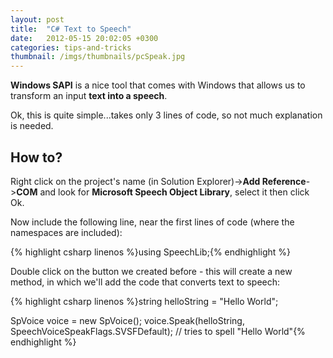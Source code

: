 ```yaml
---
layout: post
title:  "C# Text to Speech"
date:   2012-05-15 20:02:05 +0300
categories: tips-and-tricks
thumbnail: /imgs/thumbnails/pcSpeak.jpg
---
```


**Windows SAPI** is a nice tool that comes with Windows that allows us to transform an input **text into a speech**.

Ok, this is quite simple...takes only 3 lines of code, so not much explanation is needed.

## How to?

Right click on the project's name (in Solution Explorer)->**Add Reference**->**COM** and look for **Microsoft Speech Object Library**, select it then click Ok.

Now include the following line, near the first lines of code (where the namespaces are included):

{% highlight csharp linenos %}using SpeechLib;{% endhighlight %}

Double click on the button we created before - this will create a new method, in which we'll add the code that converts text to speech:

{% highlight csharp linenos %}string helloString = "Hello World";

SpVoice voice = new SpVoice();
voice.Speak(helloString, SpeechVoiceSpeakFlags.SVSFDefault); // tries to spell "Hello World"{% endhighlight %}